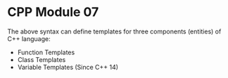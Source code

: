 # CPP Module 07
The above syntax can define templates for three components (entities) of C++ language:
- Function Templates
- Class Templates
- Variable Templates (Since C++ 14)